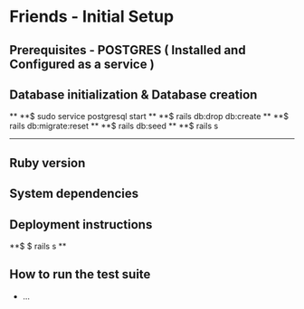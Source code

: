 # Friends - Initial Setup

## Prerequisites - POSTGRES ( Installed and Configured as a service )

## Database initialization & Database creation
**
**$  sudo service postgresql start
**
**$  rails db:drop db:create
**
**$  rails db:migrate:reset
**
**$  rails  db:seed
**
**$  rails s
****

## Ruby version

## System dependencies

## Deployment instructions
**$
$  rails s
**


## How to run the test suite

* ...
